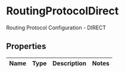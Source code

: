 

# RoutingProtocolDirect

Routing Protocol Configuration - DIRECT

## Properties

| Name | Type | Description | Notes |
|------------ | ------------- | ------------- | -------------|



